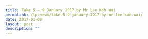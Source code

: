 ```yaml
---
title: Take 5 – 9 January 2017 by Mr Lee Kah Wai
permalink: /lp-news/take-5-9-january-2017-by-mr-lee-kah-wai/
date: 2017-01-09
layout: post
description: ""
---
```

